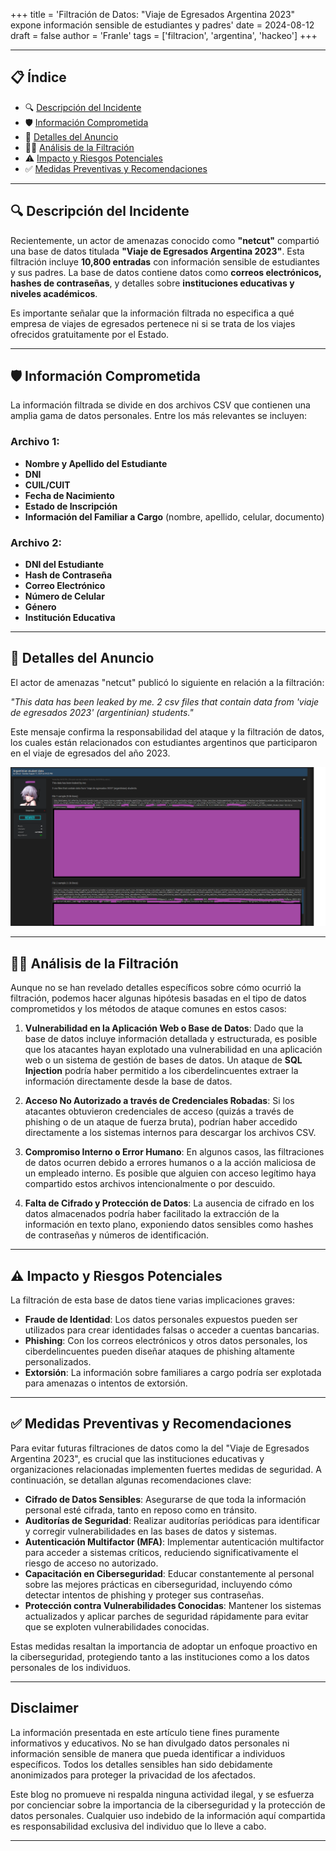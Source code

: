 +++
title = 'Filtración de Datos: "Viaje de Egresados Argentina 2023" expone información sensible de estudiantes y padres'
date = 2024-08-12
draft = false
author = 'Franle'
tags = ['filtracion', 'argentina', 'hackeo']
+++

---

## 📋 Índice
- 🔍 [Descripción del Incidente](#🔍-descripción-del-incidente)
- 🛡️ [Información Comprometida](#🛡️-información-comprometida)
- 🛑 [Detalles del Anuncio](#🛑-detalles-del-anuncio)
- 🕵️‍♂️ [Análisis de la Filtración](#🕵️‍♂️-análisis-de-la-filtración)
- ⚠️ [Impacto y Riesgos Potenciales](#⚠️-impacto-y-riesgos-potenciales)
- ✅ [Medidas Preventivas y Recomendaciones](#✅-medidas-preventivas-y-recomendaciones)

---

## 🔍 Descripción del Incidente

Recientemente, un actor de amenazas conocido como **"netcut"** compartió una base de datos titulada **"Viaje de Egresados Argentina 2023"**. Esta filtración incluye **10,800 entradas** con información sensible de estudiantes y sus padres. La base de datos contiene datos como **correos electrónicos, hashes de contraseñas**, y detalles sobre **instituciones educativas y niveles académicos**.

Es importante señalar que la información filtrada no especifica a qué empresa de viajes de egresados pertenece ni si se trata de los viajes ofrecidos gratuitamente por el Estado.

---

## 🛡️ Información Comprometida

La información filtrada se divide en dos archivos CSV que contienen una amplia gama de datos personales. Entre los más relevantes se incluyen:

### Archivo 1:
- **Nombre y Apellido del Estudiante**
- **DNI**
- **CUIL/CUIT**
- **Fecha de Nacimiento**
- **Estado de Inscripción**
- **Información del Familiar a Cargo** (nombre, apellido, celular, documento)

### Archivo 2:
- **DNI del Estudiante**
- **Hash de Contraseña**
- **Correo Electrónico**
- **Número de Celular**
- **Género**
- **Institución Educativa**

---

## 🛑 Detalles del Anuncio

El actor de amenazas "netcut" publicó lo siguiente en relación a la filtración:

_"This data has been leaked by me. 2 csv files that contain data from 'viaje de egresados 2023' (argentinian) students."_

Este mensaje confirma la responsabilidad del ataque y la filtración de datos, los cuales están relacionados con estudiantes argentinos que participaron en el viaje de egresados del año 2023.

![egresados-2023](/static/argentina-egresados.png)

---

## 🕵️‍♂️ Análisis de la Filtración

Aunque no se han revelado detalles específicos sobre cómo ocurrió la filtración, podemos hacer algunas hipótesis basadas en el tipo de datos comprometidos y los métodos de ataque comunes en estos casos:

1. **Vulnerabilidad en la Aplicación Web o Base de Datos**: Dado que la base de datos incluye información detallada y estructurada, es posible que los atacantes hayan explotado una vulnerabilidad en una aplicación web o un sistema de gestión de bases de datos. Un ataque de **SQL Injection** podría haber permitido a los ciberdelincuentes extraer la información directamente desde la base de datos.

2. **Acceso No Autorizado a través de Credenciales Robadas**: Si los atacantes obtuvieron credenciales de acceso (quizás a través de phishing o de un ataque de fuerza bruta), podrían haber accedido directamente a los sistemas internos para descargar los archivos CSV.

3. **Compromiso Interno o Error Humano**: En algunos casos, las filtraciones de datos ocurren debido a errores humanos o a la acción maliciosa de un empleado interno. Es posible que alguien con acceso legítimo haya compartido estos archivos intencionalmente o por descuido.

4. **Falta de Cifrado y Protección de Datos**: La ausencia de cifrado en los datos almacenados podría haber facilitado la extracción de la información en texto plano, exponiendo datos sensibles como hashes de contraseñas y números de identificación.

---

## ⚠️ Impacto y Riesgos Potenciales

La filtración de esta base de datos tiene varias implicaciones graves:

- **Fraude de Identidad**: Los datos personales expuestos pueden ser utilizados para crear identidades falsas o acceder a cuentas bancarias.
- **Phishing**: Con los correos electrónicos y otros datos personales, los ciberdelincuentes pueden diseñar ataques de phishing altamente personalizados.
- **Extorsión**: La información sobre familiares a cargo podría ser explotada para amenazas o intentos de extorsión.

---

## ✅ Medidas Preventivas y Recomendaciones

Para evitar futuras filtraciones de datos como la del "Viaje de Egresados Argentina 2023", es crucial que las instituciones educativas y organizaciones relacionadas implementen fuertes medidas de seguridad. A continuación, se detallan algunas recomendaciones clave:

- **Cifrado de Datos Sensibles**: Asegurarse de que toda la información personal esté cifrada, tanto en reposo como en tránsito.
- **Auditorías de Seguridad**: Realizar auditorías periódicas para identificar y corregir vulnerabilidades en las bases de datos y sistemas.
- **Autenticación Multifactor (MFA)**: Implementar autenticación multifactor para acceder a sistemas críticos, reduciendo significativamente el riesgo de acceso no autorizado.
- **Capacitación en Ciberseguridad**: Educar constantemente al personal sobre las mejores prácticas en ciberseguridad, incluyendo cómo detectar intentos de phishing y proteger sus contraseñas.
- **Protección contra Vulnerabilidades Conocidas**: Mantener los sistemas actualizados y aplicar parches de seguridad rápidamente para evitar que se exploten vulnerabilidades conocidas.

Estas medidas resaltan la importancia de adoptar un enfoque proactivo en la ciberseguridad, protegiendo tanto a las instituciones como a los datos personales de los individuos.

---

## Disclaimer

La información presentada en este artículo tiene fines puramente informativos y educativos. No se han divulgado datos personales ni información sensible de manera que pueda identificar a individuos específicos. Todos los detalles sensibles han sido debidamente anonimizados para proteger la privacidad de los afectados.

Este blog no promueve ni respalda ninguna actividad ilegal, y se esfuerza por concienciar sobre la importancia de la ciberseguridad y la protección de datos personales. Cualquier uso indebido de la información aquí compartida es responsabilidad exclusiva del individuo que lo lleve a cabo.

---
